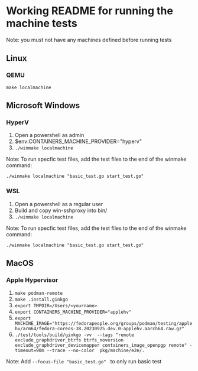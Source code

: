 # Working README for running the machine tests

Note: you must not have any machines defined before running tests
## Linux

### QEMU

`make localmachine`

## Microsoft Windows

### HyperV

1. Open a powershell as admin
1. $env:CONTAINERS_MACHINE_PROVIDER="hyperv"
1. `./winmake localmachine`

Note: To run specfic test files, add the test files to the end of the winmake command:

`./winmake localmachine "basic_test.go start_test.go"`

### WSL
1. Open a powershell as a regular user
1. Build and copy win-sshproxy into bin/
1. `./winmake localmachine`

Note: To run specfic test files, add the test files to the end of the winmake command:

`./winmake localmachine "basic_test.go start_test.go"`

## MacOS

### Apple Hypervisor

1. `make podman-remote`
1. `make .install.ginkgo`
1. `export TMPDIR=/Users/<yourname>`
1. `export CONTAINERS_MACHINE_PROVIDER="applehv"`
1. `export MACHINE_IMAGE="https://fedorapeople.org/groups/podman/testing/applehv/arm64/fedora-coreos-38.20230925.dev.0-applehv.aarch64.raw.gz"`
1. `./test/tools/build/ginkgo -vv  --tags "remote exclude_graphdriver_btrfs btrfs_noversion exclude_graphdriver_devicemapper containers_image_openpgp remote" -timeout=90m --trace --no-color  pkg/machine/e2e/.`

Note: Add `--focus-file "basic_test.go" ` to only run basic test
